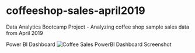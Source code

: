 # coffeeshop-sales-april2019
Data Analytics Bootcamp Project - Analyzing coffee shop sample sales data from April 2019

Power BI Dashboard
![Coffee Sales PowerBI Dashboard Screenshot](https://github.com/user-attachments/assets/5b55979b-21a9-4ab9-bce7-ff106ec79f6c)
